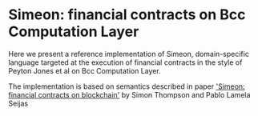 # Simeon: financial contracts on Bcc Computation Layer

Here we present a reference implementation of Simeon, domain-specific language targeted at
the execution of financial contracts in the style of Peyton Jones et al
on Bcc Computation Layer.

The implementation is based on semantics described in paper
['Simeon: financial contracts on blockchain'](https://blockchain-company.io/research/papers/#2WHKDRA8)
by Simon Thompson and Pablo Lamela Seijas

